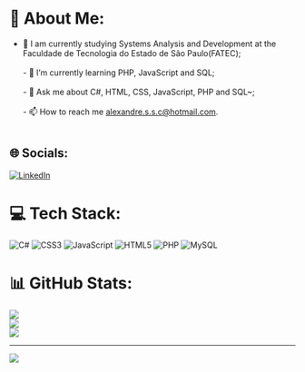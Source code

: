 # 💫 About Me:
- 🔭 I am currently studying Systems Analysis and Development at the Faculdade de Tecnologia do Estado de São Paulo(FATEC);<br><br>- 🌱 I’m currently learning PHP, JavaScript and SQL;<br><br>- 💬 Ask me about C#, HTML, CSS, JavaScript, PHP and SQL~;<br><br>- 📫 How to reach me alexandre.s.s.c@hotmail.com.<br><br>


## 🌐 Socials:
[![LinkedIn](https://img.shields.io/badge/LinkedIn-%230077B5.svg?logo=linkedin&logoColor=white)](https://linkedin.com/in/https://www.linkedin.com/in/alexandre-siqueira-souza-costa-660b64268/) 

# 💻 Tech Stack:
![C#](https://img.shields.io/badge/c%23-%23239120.svg?style=flat&logo=c-sharp&logoColor=white) ![CSS3](https://img.shields.io/badge/css3-%231572B6.svg?style=flat&logo=css3&logoColor=white) ![JavaScript](https://img.shields.io/badge/javascript-%23323330.svg?style=flat&logo=javascript&logoColor=%23F7DF1E) ![HTML5](https://img.shields.io/badge/html5-%23E34F26.svg?style=flat&logo=html5&logoColor=white) ![PHP](https://img.shields.io/badge/php-%23777BB4.svg?style=flat&logo=php&logoColor=white) ![MySQL](https://img.shields.io/badge/mysql-%2300f.svg?style=flat&logo=mysql&logoColor=white)
# 📊 GitHub Stats:
![](https://github-readme-stats.vercel.app/api?username=Alexandre-Siq&theme=radical&hide_border=true&include_all_commits=false&count_private=false)<br/>
![](https://github-readme-streak-stats.herokuapp.com/?user=Alexandre-Siq&theme=radical&hide_border=true)<br/>
![](https://github-readme-stats.vercel.app/api/top-langs/?username=Alexandre-Siq&theme=radical&hide_border=true&include_all_commits=false&count_private=false&layout=compact)

---
[![](https://visitcount.itsvg.in/api?id=Alexandre-Siq&icon=3&color=5)](https://visitcount.itsvg.in)

<!-- Proudly created with GPRM ( https://gprm.itsvg.in ) -->
